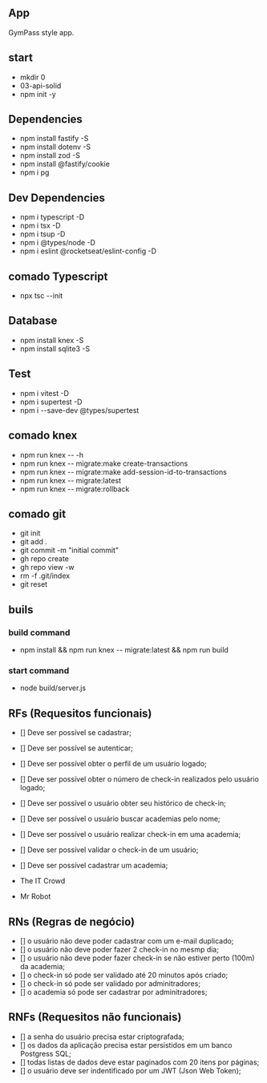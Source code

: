 ## App
GymPass style app.

## start

- mkdir 0
- 03-api-solid
- npm init -y

## Dependencies
- npm install fastify -S
- npm install dotenv -S
- npm install zod -S
- npm install @fastify/cookie
- npm i pg

## Dev Dependencies
- npm i typescript -D
- npm i tsx -D
- npm i tsup -D
- npm i @types/node -D
- npm i eslint @rocketseat/eslint-config -D

## comado Typescript
- npx tsc --init

## Database
- npm install knex -S
- npm install sqlite3 -S

## Test
- npm i vitest -D
- npm i supertest -D
- npm i --save-dev @types/supertest

## comado knex
- npm run knex -- -h
- npm run knex -- migrate:make create-transactions
- npm run knex -- migrate:make add-session-id-to-transactions
- npm run knex -- migrate:latest
- npm run knex -- migrate:rollback

## comado git
- git init
- git add .
- git commit -m "initial commit"
- gh repo create
- gh repo view -w
- rm -f .git/index
- git reset

## buils

### build command
- npm install && npm run knex -- migrate:latest && npm run build

### start command
- node build/server.js


## RFs (Requesitos funcionais)
- [] Deve ser possível se cadastrar;
- [] Deve ser possível se autenticar;
- [] Deve ser possível obter o perfil de um usuário logado;
- [] Deve ser possível obter o número de check-in realizados pelo usuário logado;
- [] Deve ser possível o usuário obter seu histórico de check-in;
- [] Deve ser possível o usuário buscar academias pelo nome;
- [] Deve ser possível o usuário realizar check-in em uma academia;
- [] Deve ser possível validar o check-in de um usuário;
- [] Deve ser possível cadastrar um academia;

- ​​The IT Crowd
- Mr Robot

## RNs (Regras de negócio)
- [] o usuário não deve poder cadastrar com um e-mail duplicado;
- [] o usuário não deve poder fazer 2 check-in no mesmp dia;
- [] o usuário não deve poder fazer check-in se não estiver perto (100m) da academia;
- [] o check-in só pode ser validado até 20 minutos após criado;
- [] o check-in só pode ser validado por adminitradores;
- [] o academia só pode ser cadastrar por adminitradores;

## RNFs (Requesitos não funcionais)
- [] a senha do usuário precisa estar criptografada;
- [] os dados da aplicação precisa estar persistidos em um banco Postgress SQL;
- [] todas listas de dados deve estar paginados com 20 itens por páginas;
- [] o usuário deve ser indentificado por um JWT (Json Web Token);

